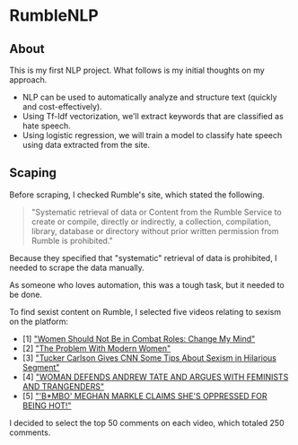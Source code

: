 # RumbleNLP

## About

This is my first NLP project. What follows is my initial thoughts on my approach.

- NLP can be used to automatically analyze and structure text (quickly and cost-effectively).
- Using Tf-Idf vectorization, we’ll extract keywords that are classified as hate speech.
- Using logistic regression, we will train a model to classify hate speech using data extracted from the site.

## Scaping

Before scraping, I checked Rumble's site, which stated the following.

> "Systematic retrieval of data or Content from the Rumble Service to create or compile, directly or indirectly, a collection, compilation, library, database or directory without prior written permission from Rumble is prohibited."

Because they specified that "systematic" retrieval of data is prohibited, I needed to scrape the data manually.

As someone who loves automation, this was a tough task, but it needed to be done.

To find sexist content on Rumble, I selected five videos relating to sexism on the platform:

- [1] ["Women Should Not Be in Combat Roles: Change My Mind"](https://rumble.com/v1r74qk-women-should-not-be-in-combat-roles-change-my-mind.html)
- [2] ["The Problem With Modern Women"](https://rumble.com/v1wqypw-the-problem-with-modern-women-w-layah-heilpern-jedediah-bila-live-episode-6.html)
- [3] ["Tucker Carlson Gives CNN Some Tips About Sexism in Hilarious Segment"](https://rumble.com/vfjlp5-tucker-carlson-gives-cnn-some-tips-about-sexism-in-hilarious-segment.html)
- [4] ["WOMAN DEFENDS ANDREW TATE AND ARGUES WITH FEMINISTS AND TRANGENDERS"](https://rumble.com/v1q566l-woman-defends-andrew-tate-and-argues-with-feminists-and-trangenders-must-wa.html)
- [5] ["'B*MBO' MEGHAN MARKLE CLAIMS SHE'S OPPRESSED FOR BEING HOT!"](https://rumble.com/vsbtpg-kamala-harris-is-a-disaster.html)

I decided to select the top 50 comments on each video, which totaled 250 comments.

